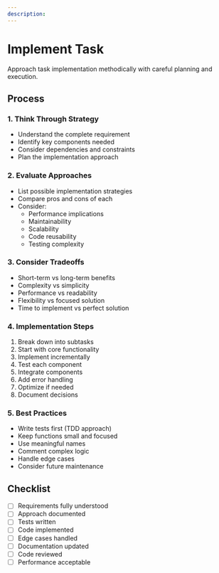 ```yaml
---
description: 
---
```


# Implement Task

Approach task implementation methodically with careful planning and execution.

## Process

### 1. Think Through Strategy

- Understand the complete requirement
- Identify key components needed
- Consider dependencies and constraints
- Plan the implementation approach

### 2. Evaluate Approaches

- List possible implementation strategies
- Compare pros and cons of each
- Consider:
  - Performance implications
  - Maintainability
  - Scalability
  - Code reusability
  - Testing complexity

### 3. Consider Tradeoffs

- Short-term vs long-term benefits
- Complexity vs simplicity
- Performance vs readability
- Flexibility vs focused solution
- Time to implement vs perfect solution

### 4. Implementation Steps

1. Break down into subtasks
2. Start with core functionality
3. Implement incrementally
4. Test each component
5. Integrate components
6. Add error handling
7. Optimize if needed
8. Document decisions

### 5. Best Practices

- Write tests first (TDD approach)
- Keep functions small and focused
- Use meaningful names
- Comment complex logic
- Handle edge cases
- Consider future maintenance

## Checklist

- [ ] Requirements fully understood
- [ ] Approach documented
- [ ] Tests written
- [ ] Code implemented
- [ ] Edge cases handled
- [ ] Documentation updated
- [ ] Code reviewed
- [ ] Performance acceptable
